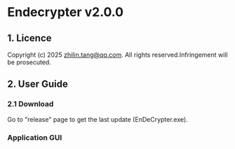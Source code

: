 # Endecrypter v2.0.0
## 1. Licence
Copyright (c) 2025 zhilin.tang@qq.com. All rights reserved.Infringement will be prosecuted.
## 2. User Guide
### 2.1 Download
Go to "release" page to get the last update (EnDeCrypter.exe).
### Application GUI
